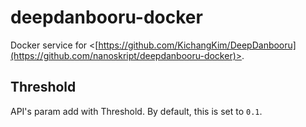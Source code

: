# deepdanbooru-docker

Docker service for <[https://github.com/KichangKim/DeepDanbooru](https://github.com/nanoskript/deepdanbooru-docker)>.

## Threshold

API's param add with Threshold.
By default, this is set to `0.1`.
